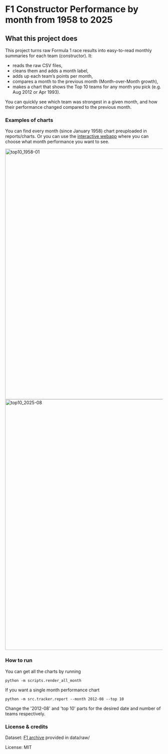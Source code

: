 # F1 Constructor Performance by month from 1958 to 2025

## What this project does
This project turns raw Formula 1 race results into easy-to-read monthly summaries for each team (constructor). It:
- reads the raw CSV files,
- cleans them and adds a month label,
- adds up each team’s points per month,
- compares a month to the previous month (Month-over-Month growth),
- makes a chart that shows the Top 10 teams for any month you pick (e.g. Aug 2012 or Apr 1993).

You can quickly see which team was strongest in a given month, and how their performance changed compared to the previous month.

### Examples of charts
You can find every month (since January 1958) chart preuploaded in reports/charts. 
Or you can use the [interactive webapp](https://github.com/nolimitbaiza/f1_constructor_performance_tracker/blob/13b233f31aaef891108e371537e3fb9cbac56885/reports/index.html) where you can choose what month performance you want to see. 

<img width="1280" height="800" alt="top10_1958-01" src="https://github.com/user-attachments/assets/0974e93f-c6e2-4539-8e79-c542b2ff9fe2" />
<img width="1280" height="800" alt="top10_2025-08" src="https://github.com/user-attachments/assets/e4fa0a99-f5c5-4269-bbb2-101447e6d834" />

### How to run
You can get all the charts by running 
```
python -m scripts.render_all_month
```

If you want a single month performance chart
```
python -m src.tracker.report --month 2012-08 --top 10
```
Change the '2012-08' and 'top 10' parts for the desired date and number of teams respectively.

### License & credits
Dataset: [F1 archive](https://www.kaggle.com/datasets/jtrotman/formula-1-race-data/data) provided in data/raw/ 

License: MIT
